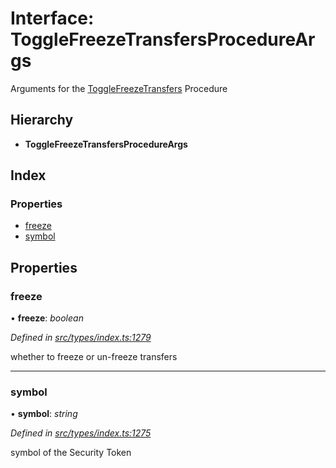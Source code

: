# Interface: ToggleFreezeTransfersProcedureArgs

Arguments for the [ToggleFreezeTransfers](../enums/_types_index_.proceduretype.md#togglefreezetransfers) Procedure

## Hierarchy

* **ToggleFreezeTransfersProcedureArgs**

## Index

### Properties

* [freeze](_types_index_.togglefreezetransfersprocedureargs.md#freeze)
* [symbol](_types_index_.togglefreezetransfersprocedureargs.md#symbol)

## Properties

###  freeze

• **freeze**: *boolean*

*Defined in [src/types/index.ts:1279](https://github.com/PolymathNetwork/polymath-sdk/blob/fb8c7c9/src/types/index.ts#L1279)*

whether to freeze or un-freeze transfers

___

###  symbol

• **symbol**: *string*

*Defined in [src/types/index.ts:1275](https://github.com/PolymathNetwork/polymath-sdk/blob/fb8c7c9/src/types/index.ts#L1275)*

symbol of the Security Token
